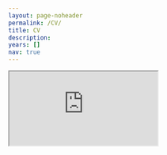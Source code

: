 ```yaml
---
layout: page-noheader
permalink: /CV/
title: CV
description: 
years: []
nav: true
---
```



<iframe src="https://docs.google.com/document/d/e/2PACX-1vRTH9sKBrFisMoy1TKvV8u1roXS7I4StyK1-VBZZ7jjJQ4g8nF-WtFlL676CyW2-8_znvYSnWnPfDga/pub?embedded=true"></iframe>

</div>
